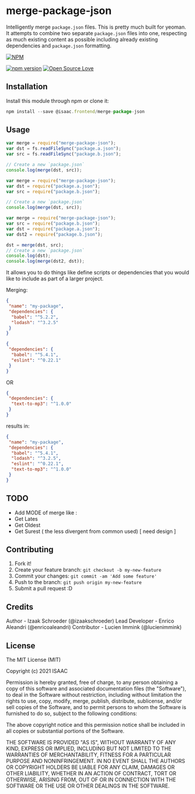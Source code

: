 # merge-package-json

Intelligently merge `package.json` files.
This is pretty much built for yeoman. It attempts to combine two separate `package.json` files into one, respecting as much existing content as possible including already existing dependencies and `package.json` formatting.

[![NPM](https://nodei.co/npm/@isaac.frontend/merge-package-json.png)](https://nodei.co/npm/@isaac.frontend/merge-package-json/)

[![npm version](https://badge.fury.io/js/%40isaac.frontend%2Fmerge-package-json.svg)](https://badge.fury.io/js/%40isaac.frontend%2Fmerge-package-json)
[![Open Source Love](https://badges.frapsoft.com/os/mit/mit.svg?v=102)](https://github.com/ellerbrock/open-source-badge/)

## Installation

Install this module through npm or clone it:

```javascript
npm install --save @isaac.frontend/merge-package-json
```

## Usage

```javascript
var merge = require("merge-package-json");
var dst = fs.readFileSync("package.a.json");
var src = fs.readFileSync("package.b.json");

// Create a new `package.json`
console.log(merge(dst, src));
```

```javascript
var merge = require("merge-package-json");
var dst = require("package.a.json");
var src = require("package.b.json");

// Create a new `package.json`
console.log(merge(dst, src));
```

```javascript
var merge = require("merge-package-json");
var src = require("package.b.json");
var dst = require("package.a.json");
var dst2 = require("package.b.json");

dst = merge(dst, src);
// Create a new `package.json`
console.log(dst);
console.log(merge(dst2, dst));
```

It allows you to do things like define scripts or dependencies that you would like to include as part of a larger project.

Merging:

```json
{
 "name": "my-package",
 "dependencies": {
  "babel": "^5.2.2",
  "lodash": "^3.2.5"
 }
}
```

```json
{
 "dependencies": {
  "babel": "^5.4.1",
  "eslint": "^0.22.1"
 }
}
```

OR

```json
{
 "dependencies": {
  "text-to-mp3": "^1.0.0"
 }
}
```

results in:

```json
{
 "name": "my-package",
 "dependencies": {
  "babel": "^5.4.1",
  "lodash": "^3.2.5",
  "eslint": "^0.22.1",
  "text-to-mp3": "^1.0.0"
 }
}
```

## TODO

- Add MODE of merge like :
- Get Lates
- Get Oldest
- Get Surest ( the less divergent from common used) [ need design ]

## Contributing

1. Fork it!
2. Create your feature branch: `git checkout -b my-new-feature`
3. Commit your changes: `git commit -am 'Add some feature'`
4. Push to the branch: `git push origin my-new-feature`
5. Submit a pull request :D

## Credits

Author - Izaak Schroeder (@izaakschroeder)
Lead Developer - Enrico Aleandri (@enricoaleandri)
Contributor - Lucien Immink (@lucienimmink)

## License

The MIT License (MIT)

Copyright (c) 2021 ISAAC

Permission is hereby granted, free of charge, to any person obtaining a copy of this software and associated documentation files (the "Software"), to deal in the Software without restriction, including without limitation the rights to use, copy, modify, merge, publish, distribute, sublicense, and/or sell copies of the Software, and to permit persons to whom the Software is furnished to do so, subject to the following conditions:

The above copyright notice and this permission notice shall be included in all copies or substantial portions of the Software.

THE SOFTWARE IS PROVIDED "AS IS", WITHOUT WARRANTY OF ANY KIND, EXPRESS OR IMPLIED, INCLUDING BUT NOT LIMITED TO THE WARRANTIES OF MERCHANTABILITY, FITNESS FOR A PARTICULAR PURPOSE AND NONINFRINGEMENT. IN NO EVENT SHALL THE AUTHORS OR COPYRIGHT HOLDERS BE LIABLE FOR ANY CLAIM, DAMAGES OR OTHER LIABILITY, WHETHER IN AN ACTION OF CONTRACT, TORT OR OTHERWISE, ARISING FROM, OUT OF OR IN CONNECTION WITH THE SOFTWARE OR THE USE OR OTHER DEALINGS IN THE SOFTWARE.
